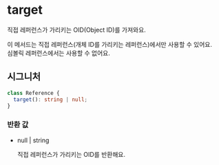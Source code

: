 # target

직접 레퍼런스가 가리키는 OID(Object ID)를 가져와요.

이 메서드는 직접 레퍼런스(개체 ID를 가리키는 레퍼런스)에서만 사용할 수 있어요.  
심볼릭 레퍼런스에서는 사용할 수 없어요.


## 시그니처

```ts
class Reference {
  target(): string | null;
}
```

### 반환 값

<ul class="param-ul">
  <li class="param-li param-li-root">
    <span class="param-type">null | string</span>
    <br>
    <p class="param-description">직접 레퍼런스가 가리키는 OID를 반환해요.</p>
  </li>
</ul>